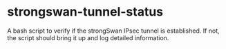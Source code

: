 # strongswan-tunnel-status
A bash script to verify if the strongSwan IPsec tunnel is established. If not, the script should bring it up and log detailed information.
